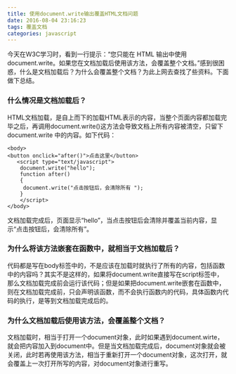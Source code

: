 ```yaml
---
title: 使用document.write输出覆盖HTML文档问题
date: 2016-08-04 23:16:23
tags: 覆盖文档
categories: javascript
---
```

今天在W3C学习时，看到一行提示：“您只能在 HTML 输出中使用 document.write。如果您在文档加载后使用该方法，会覆盖整个文档。”感到很困惑，什么是文档加载后？为什么会覆盖整个文档？为此上网去查找了些资料。下面做下总结。
### 什么情况是文档加载后？
HTML文档加载，是自上而下的加载HTML表示的内容，当整个页面内容都加载完毕之后，再调用document.write()这方法会导致文档上所有内容被清空，只留下 document.write 中的内容。如下代码：
``` 
<body>
<button onclick="after()">点击这里</button> 
   <script type="text/javascript">
    document.write("hello");
    function after()
    {
     document.write("点击按钮后，会清除所有 ");
    }
    </script>
</body>
```
文档加载完成后，页面显示“hello”，当点击按钮后会清除并覆盖当前内容，显示“点击按钮后，会清除所有”。
### 为什么将该方法嵌套在函数中，就相当于文档加载后？
代码都是写在body标签中的，不是应该在加载时就执行了所有的内容，包括函数中的内容吗？其实不是这样的，如果将document.write直接写在script标签中，那么文档加载完成前会运行该代码；但是如果把document.write嵌套在函数中，则在文档加载完成前，只会声明该函数，而不会执行函数内的代码，具体函数内代码的执行，是等到文档加载完成后的。
### 为什么文档加载后使用该方法，会覆盖整个文档？
文档加载时，相当于打开一个document对象，此时如果遇到document.wirte，就会把内容加入到document中。但是当文档加载完成后，document对象就会被关闭，此时若再使用该方法，相当于重新打开一个document对象，这次打开，就会覆盖上一次打开所写的内容，对document对象进行重写。